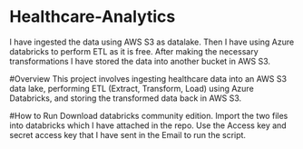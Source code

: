 # Healthcare-Analytics

I have ingested the data using AWS S3 as datalake.
Then I have using Azure databricks to perform ETL as it is free.
After making the necessary transformations I have stored the data into another bucket in AWS S3.

#Overview
This project involves ingesting healthcare data into an AWS S3 data lake, performing ETL (Extract, Transform, Load) using Azure Databricks, and storing the transformed data back in AWS S3.

#How to Run
Download databricks community edition. Import the two files into databricks which I have attached in the repo. Use the Access key and secret access key that I have sent in the Email to run the script.



